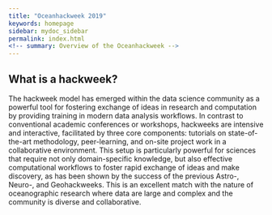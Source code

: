 ```yaml
---
title: "Oceanhackweek 2019"
keywords: homepage
sidebar: mydoc_sidebar
permalink: index.html
<!-- summary: Overview of the Oceanhackweek -->
---
```

## What is a hackweek?

The hackweek model has emerged within the data science community as a powerful tool for fostering exchange of ideas in research and computation by providing training in modern data analysis workflows. In contrast to conventional academic conferences or workshops, hackweeks are intensive and interactive, facilitated by three core components: tutorials on state-of-the-art methodology, peer-learning, and on-site project work in a collaborative environment. This setup is particularly powerful for sciences that require not only domain-specific knowledge, but also effective computational workflows to foster rapid exchange of ideas and make discovery, as has been shown by the success of the previous Astro-, Neuro-, and Geohackweeks. This is an excellent match with the nature of oceanographic research where data are large and complex and the community is diverse and collaborative.
